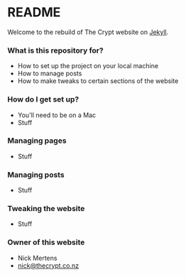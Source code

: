 # README #

Welcome to the rebuild of The Crypt website on [Jekyll](http://jekyllrb.com).

### What is this repository for? ###

* How to set up the project on your local machine
* How to manage posts
* How to make tweaks to certain sections of the website

### How do I get set up? ###

* You'll need to be on a Mac
* Stuff

### Managing pages ###

* Stuff

### Managing posts ###

* Stuff

### Tweaking the website ###

* Stuff

### Owner of this website ###

* Nick Mertens
* [nick@thecrypt.co.nz](mailto:nick@thecrypt.co.nz)